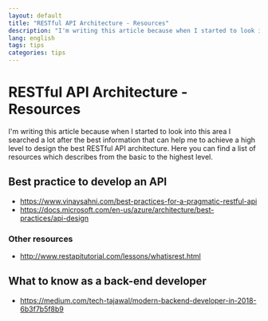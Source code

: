 ```yaml
---
layout: default
title: "RESTful API Architecture - Resources"
description: "I'm writing this article because when I started to look into this area I searched a lot after the best information that can help me to achieve a high level to design the best RESTful API architecture."
lang: english
tags: tips
categories: tips
---
```


# RESTful API Architecture - Resources

I'm writing this article because when I started to look into this area I searched a lot after the best information that can help me to achieve a high level to design the best RESTful API architecture.
Here you can find a list of resources which describes from the basic to the highest level.

## Best practice to develop an API

- <https://www.vinaysahni.com/best-practices-for-a-pragmatic-restful-api>
- <https://docs.microsoft.com/en-us/azure/architecture/best-practices/api-design>


### Other resources

- <http://www.restapitutorial.com/lessons/whatisrest.html>

## What to know as a back-end developer

- <https://medium.com/tech-tajawal/modern-backend-developer-in-2018-6b3f7b5f8b9>
